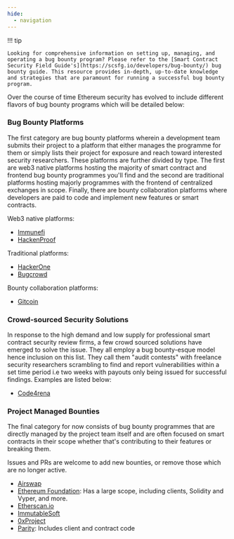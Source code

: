 ```yaml
---
hide:
  - navigation
---
```


!!! tip

    Looking for comprehensive information on setting up, managing, and operating a bug bounty program? Please refer to the [Smart Contract Security Field Guide's](https://scsfg.io/developers/bug-bounty/) bug bounty guide. This resource provides in-depth, up-to-date knowledge and strategies that are paramount for running a successful bug bounty program.


Over the course of time Ethereum security has evolved to include different flavors of bug bounty programs which will be detailed below:

### Bug Bounty Platforms

The first category are bug bounty platforms wherein a development team submits their project to a platform that either manages the programme for them or simply lists their project for exposure and reach toward interested security researchers. These platforms are further divided by type. The first are web3 native platforms hosting the majority of smart contract and frontend bug bounty programmes you'll find and the second are traditional platforms hosting majorly programmes with the frontend of centralized exchanges in scope. Finally, there are bounty collaboration platforms where developers are paid to code and implement new features or smart contracts.

Web3 native platforms:

- [Immunefi](https://immunefi.com/)
- [HackenProof](https://hackenproof.com/)

Traditional platforms:

- [HackerOne](https://hackerone.com/)
- [Bugcrowd](https://www.bugcrowd.com/)

Bounty collaboration platforms:

- [Gitcoin](https://gitcoin.co/explorer)

### Crowd-sourced Security Solutions

In response to the high demand and low supply for professional smart contract security review firms, a few crowd sourced solutions have emerged to solve the issue. They all employ a bug bounty-esque model hence inclusion on this list. They call them "audit contests" with freelance security researchers scrambling to find and report vulnerabilities within a set time period i.e two weeks with payouts only being issued for successful findings. Examples are listed below:

- [Code4rena](https://code4rena.com/)

### Project Managed Bounties

The final category for now consists of bug bounty programmes that are directly managed by the project team itself and are often focused on smart contracts in their scope whether that's contributing to their features or breaking them.

Issues and PRs are welcome to add new bounties, or remove those which are no longer
active.

- [Airswap](https://medium.com/fluidity/airswap-bug-bounty-4d7ec41f3ea7)
- [Ethereum Foundation](https://bounty.ethereum.org/#bounty-scope): Has a large scope, including
  clients, Solidity and Vyper, and more.
- [Etherscan.io](https://etherscan.io/bugbounty)
- [ImmutableSoft](https://immutablesoft.github.io/ImmutableEcosystem/)
- [0xProject](https://0x.org/docs/guides/bug-bounty-program#rewards)
- [Parity](https://www.parity.io/bug-bounty/): Includes client and contract code

